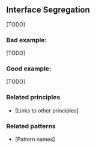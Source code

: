 ## Interface Segregation

[TODO]

### Bad example:

[TODO]

### Good example:

[TODO]

### Related principles

- [Links to other principles] 

### Related patterns

- [Pattern names]